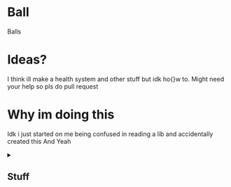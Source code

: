 # Ball
Balls

# Ideas?
I think ill make a health system and other stuff but idk ho{}w to.
Might need your help
so pls do pull request

# Why im doing this
Idk i just started on me being confused in reading a lib and accidentally created this
And Yeah
<details>
<summary>

## Stuff
</summary>

# Any libraries?
Nope sorry
</details>
